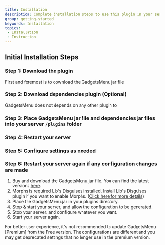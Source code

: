 ```yaml
---
title: Installation
description: Complete installation steps to use this plugin in your server from scratch.
group: getting-started
keywords: Installation
topics:
 - Installation
 - Instruction
---
```


## Initial Installation Steps

### Step 1: Download the plugin

First and foremost is to download the GadgetsMenu jar file

### Step 2: Download dependencies plugin (Optional)

GadgetsMenu does not depends on any other plugin to 

### Step 3: Place GadgetsMenu jar file and dependencies jar files into your server `/plugins` folder


### Step 4: Restart your server

### Step 5: Configure settings as needed

### Step 6: Restart your server again if any configuration changes are made


1. Buy and download the GadgetsMenu.jar file. You can find the latest versions [here](https://www.spigotmc.org/resources/62831/).
1. Morphs is required Lib's Disguises installed. Install Lib's Disguises plugin if you want to enable Morphs. ([Click here for more details](https://github.com/OnlyNoobDied/GadgetsMenu/wiki/Morphs))
1. Place the GadgetsMenu.jar in your plugins directory.
1. Stop & start your server, and allow the configuration to be generated.
1. Stop your server, and configure whatever you want.
1. Start your server again.

For better user experience, it's not recommended to update GadgetsMenu [Premium] from the Free version. The configurations are different and you may get deprecated settings that no longer use in the premium version.